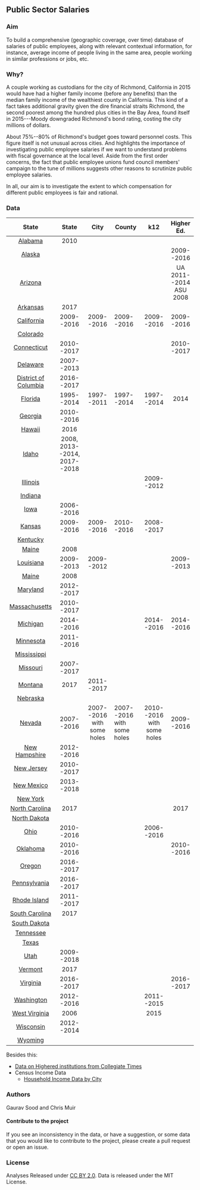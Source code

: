 ## Public Sector Salaries

### Aim 

To build a comprehensive (geographic coverage, over time) database of salaries of public employees, along with relevant contextual information, for instance, average income of people living in the same area, people working in similar professions or jobs, etc.  

### Why?

A couple working as custodians for the city of Richmond, California in 2015 would have had a higher family income (before any benefits) than the median family income of the wealthiest county in California. This kind of a fact takes additional gravity given the dire financial straits Richmond, the second poorest among the hundred plus cities in the Bay Area, found itself in 2015---Moody downgraded Richmond's bond rating, costing the city millions of dollars.  

About 75%--80% of Richmond's budget goes toward personnel costs. This figure itself is not unusual across cities. And highlights the importance of investigating public employee salaries if we want to understand problems with fiscal governance at the local level.  Aside from the first order concerns, the fact that public employee unions fund council members' campaign to the tune of millions suggests other reasons to scrutinize public employee salaries. 

In all, our aim is to investigate the extent to which compensation for different public employees is fair and rational.

### Data 

|                  State                   |      State       |            City            | County                     |            k12             |          Higher Ed.          |
| :--------------------------------------: | :--------------: | :------------------------: | -------------------------- | :------------------------: | :--------------------------: |
|              [Alabama](al/)              |       2010       |                            |                            |                            |                              |
|              [Alaska](ak/)               |                  |                            |                            |                            |          2009--2016          |
|              [Arizona](az/)              |                  |                            |                            |                            | UA 2011--2014<br /> ASU 2008 |
|             [Arkansas](ar/)              |       2017       |                            |                            |                            |                              |
| [California](https://github.com/public-salaries/ca_salaries) |    2009--2016    |         2009--2016         | 2009--2016                 |         2009--2016         |          2009--2016          |
|             [Colorado](co/)              |                  |                            |                            |                            |                              |
|            [Connecticut](ct/)            |    2010--2017    |                            |                            |                            |          2010--2017          |
|             [Delaware](de/)              |    2007--2013    |                            |                            |                            |                              |
|       [District of Columbia](dc/)        |    2016--2017    |                            |                            |                            |                              |
|              [Florida](fl/)              |    1995--2014    |         1997--2011         | 1997--2014                 |         1997--2014         |             2014             |
|              [Georgia](ga/)              |    2010--2016    |                            |                            |                            |                              |
|              [Hawaii](hi/)               |       2016       |                            |                            |                            |                              |
|               [Idaho](id/)               | 2008, 2013--2014, 2017--2018 |                            |                            |                            |                              |
|             [Illinois](il/)              |                  |                            |                            |         2009--2012         |                              |
| [Indiana](https://github.com/public-salaries/in_salaries) |                  |                            |                            |                            |                              |
|               [Iowa](ia/)                |    2006--2016    |                            |                            |                            |                              |
|              [Kansas](ks/)               |    2009--2016    |         2009--2016         | 2010--2016                 |         2008--2017         |                              |
|             [Kentucky](ky/)              |                  |                            |                            |                            |                              |
|               [Maine](me/)               |       2008       |                            |                            |                            |                              |
|             [Louisiana](la/)             |    2009--2013    |         2009--2012         |                            |                            |          2009--2013          |
|               [Maine](me/)               |       2008       |                            |                            |                            |                              |
|             [Maryland](md/)              |    2012--2017    |                            |                            |                            |                              |
|           [Massachusetts](ma/)           |    2010--2017    |                            |                            |                            |                              |
|             [Michigan](mi/)              |    2014--2016    |                            |                            |         2014--2016         |          2014--2016          |
|             [Minnesota](mn/)             |    2011--2016    |                            |                            |                            |                              |
|            [Mississippi](ms/)            |                  |                            |                            |                            |                              |
|             [Missouri](mo/)              |    2007--2017    |                            |                            |                            |                              |
|              [Montana](mt/)              |       2017       |         2011--2017         |                            |                            |                              |
|             [Nebraska](nb/)              |                  |                            |                            |                            |                              |
|              [Nevada](nv/)               |    2007--2016    | 2007--2016 with some holes | 2007--2016 with some holes | 2010--2016 with some holes |          2009--2016          |
|           [New Hampshire](nh/)           |    2012--2016    |                            |                            |                            |                              |
|            [New Jersey](nj/)             |    2010--2017    |                            |                            |                            |                              |
|            [New Mexico](nm/)             |    2013--2018    |                            |                            |                            |                              |
|             [New York](ny/)              |                  |                            |                            |                            |                              |
|          [North Carolina](nc/)           |       2017       |                            |                            |                            |             2017             |
|           [North Dakota](nd/)            |                  |                            |                            |                            |                              |
|               [Ohio](oh/)                |    2010--2016    |                            |                            |         2006--2016         |                              |
|             [Oklahoma](ok/)              |    2010--2016    |                            |                            |                            |          2010--2016          |
|              [Oregon](or/)               |    2016--2017    |                            |                            |                            |                              |
|           [Pennsylvania](pa/)            |    2016--2017    |                            |                            |                            |                              |
|           [Rhode Island](ri/)            |    2011--2017    |                            |                            |                            |                              |
|          [South Carolina](sc/)           |       2017       |                            |                            |                            |                              |
|           [South Dakota](sd/)            |                  |                            |                            |                            |                              |
|             [Tennessee](tn/)             |                  |                            |                            |                            |                              |
|               [Texas](tx/)               |                  |                            |                            |                            |                              |
|               [Utah](ut/)                |    2009--2018    |                            |                            |                            |                              |
|              [Vermont](vt/)              |       2017       |                            |                            |                            |                              |
|             [Virginia](va/)              |    2016--2017    |                            |                            |                            |          2016--2017          |
|            [Washington](wa/)             |    2012--2016    |                            |                            |         2011--2015         |                              |
|           [West Virginia](wv/)           |       2006       |                            |                            |            2015            |                              |
|             [Wisconsin](wi/)             |    2012--2014    |                            |                            |                            |                              |
|              [Wyoming](wy/)              |                  |                            |                            |                            |                              |

Besides this: 

- [Data on Highered institutions from Collegiate Times](collegiate_times/)
- Census Income Data
  - [Household Income Data by City](census/hh_income_city.csv)


### Authors

Gaurav Sood and Chris Muir

#### Contribute to the project

If you see an inconsistency in the data, or have a suggestion, or some data that you would like to contribute to the project, please create a pull request or open an issue. 

### License

Analyses Released under [CC BY 2.0](https://creativecommons.org/licenses/by/2.0/). Data is released under the MIT License.